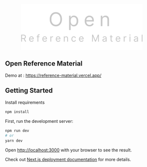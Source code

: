<p align="center">
<img src="https://raw.githubusercontent.com/KUNWAR-DIVYANSHU/reference_material/f979a0622d6fd39a4d4fb350b20fa5528beb3021/images/logo.svg" />
</p>

## Open Reference Material

Demo at : https://reference-material.vercel.app/



## Getting Started

Install requirements
```bash
npm install
```

First, run the development server:

```bash
npm run dev
# or
yarn dev
```

Open [http://localhost:3000](http://localhost:3000) with your browser to see the result.

Check out [Next.js deployment documentation](https://nextjs.org/docs/deployment) for more details.

